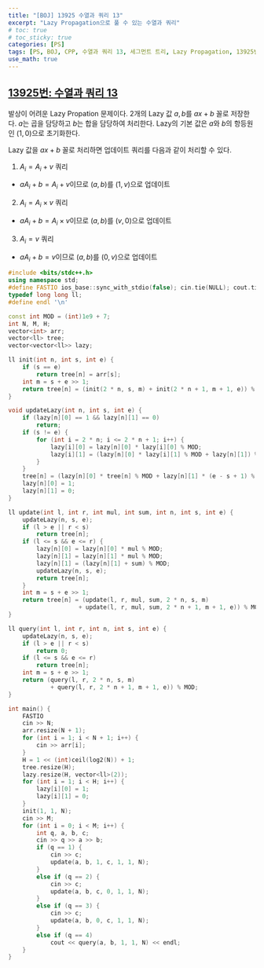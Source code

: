 ```yaml
---
title: "[BOJ] 13925 수열과 쿼리 13"
excerpt: "Lazy Propagation으로 풀 수 있는 수열과 쿼리"
# toc: true
# toc_sticky: true
categories: [PS]
tags: [PS, BOJ, CPP, 수열과 쿼리 13, 세그먼트 트리, Lazy Propagation, 13925번]
use_math: true
---
```


## [13925번: 수열과 쿼리 13](https://www.acmicpc.net/problem/13925)
발상이 어려운 Lazy Propation 문제이다. 2개의 Lazy 값 $a, b$를 $ax + b$ 꼴로 저장한다. $a$는 곱을 담당하고 $b$는 합을 담당하여 처리한다. Lazy의 기본 값은 $a$와 $b$의 항등원인 $(1, 0)$으로 초기화한다.  

Lazy 값을 $ax + b$ 꼴로 처리하면 업데이트 쿼리를 다음과 같이 처리할 수 있다.
1. $A_i = A_i + v$ 쿼리
- $aA_i + b = A_i + v$이므로 $(a, b)$를 $(1, v)$으로 업데이트
2. $A_i = A_i \times v$ 쿼리
- $aA_i + b = A_i \times v$이므로 $(a, b)$를 $(v, 0)$으로 업데이트
3. $A_i = v$ 쿼리
- $aA_i + b = v$이므로 $(a, b)$를 $(0, v)$으로 업데이트

  


```cpp
#include <bits/stdc++.h>
using namespace std;
#define FASTIO ios_base::sync_with_stdio(false); cin.tie(NULL); cout.tie(NULL);
typedef long long ll;
#define endl '\n'

const int MOD = (int)1e9 + 7;
int N, M, H;
vector<int> arr;
vector<ll> tree;
vector<vector<ll>> lazy;

ll init(int n, int s, int e) {
    if (s == e)
        return tree[n] = arr[s];
    int m = s + e >> 1;
    return tree[n] = (init(2 * n, s, m) + init(2 * n + 1, m + 1, e)) % MOD;
}

void updateLazy(int n, int s, int e) {
    if (lazy[n][0] == 1 && lazy[n][1] == 0)
        return;
    if (s != e) {
        for (int i = 2 * n; i <= 2 * n + 1; i++) {
            lazy[i][0] = lazy[n][0] * lazy[i][0] % MOD;
            lazy[i][1] = (lazy[n][0] * lazy[i][1] % MOD + lazy[n][1]) % MOD;
        }
    }
    tree[n] = (lazy[n][0] * tree[n] % MOD + lazy[n][1] * (e - s + 1) % MOD) % MOD;
    lazy[n][0] = 1;
    lazy[n][1] = 0;
}

ll update(int l, int r, int mul, int sum, int n, int s, int e) {
    updateLazy(n, s, e);
    if (l > e || r < s)
        return tree[n];
    if (l <= s && e <= r) {
        lazy[n][0] = lazy[n][0] * mul % MOD;
        lazy[n][1] = lazy[n][1] * mul % MOD;
        lazy[n][1] = (lazy[n][1] + sum) % MOD;
        updateLazy(n, s, e);
        return tree[n];
    }
    int m = s + e >> 1;
    return tree[n] = (update(l, r, mul, sum, 2 * n, s, m) 
                    + update(l, r, mul, sum, 2 * n + 1, m + 1, e)) % MOD;
}

ll query(int l, int r, int n, int s, int e) {
    updateLazy(n, s, e);
    if (l > e || r < s)
        return 0;
    if (l <= s && e <= r)
        return tree[n];
    int m = s + e >> 1;
    return (query(l, r, 2 * n, s, m) 
            + query(l, r, 2 * n + 1, m + 1, e)) % MOD;
}

int main() {
    FASTIO
    cin >> N;
    arr.resize(N + 1);
    for (int i = 1; i < N + 1; i++) {
        cin >> arr[i];
    }
    H = 1 << (int)ceil(log2(N)) + 1;
    tree.resize(H);
    lazy.resize(H, vector<ll>(2));
    for (int i = 1; i < H; i++) {
        lazy[i][0] = 1;
        lazy[i][1] = 0;
    }
    init(1, 1, N);
    cin >> M;
    for (int i = 0; i < M; i++) {
        int q, a, b, c;
        cin >> q >> a >> b;
        if (q == 1) {
            cin >> c;
            update(a, b, 1, c, 1, 1, N);
        }
        else if (q == 2) {
            cin >> c;
            update(a, b, c, 0, 1, 1, N);
        }
        else if (q == 3) {
            cin >> c;
            update(a, b, 0, c, 1, 1, N);
        }
        else if (q == 4)
            cout << query(a, b, 1, 1, N) << endl;
    }
}
```
  
<br>
<br>